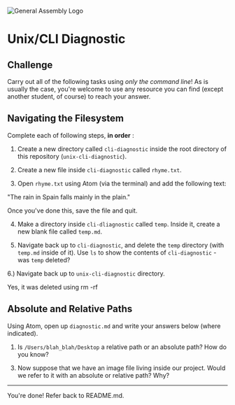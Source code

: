 ![General Assembly Logo](http://i.imgur.com/ke8USTq.png)

# Unix/CLI Diagnostic

## Challenge

Carry out all of the following tasks using _only the command line_! As is
usually the case, you're welcome to use any resource you can find (except
another student, of course) to reach your answer.

## Navigating the Filesystem

Complete each of following steps, **in order** :

1. Create a new directory called `cli-diagnostic` inside the root directory of
this repository (`unix-cli-diagnostic`).

2. Create a new file inside `cli-diagnostic` called `rhyme.txt`.

3. Open `rhyme.txt` using Atom (via the terminal) and add the following text:

 "The rain in Spain falls mainly in the plain."

 Once you've done this, save the file and quit.

4. Make a directory inside `cli-dliagnostic` called `temp`. Inside it, create a new blank file called `temp.md`.

5. Navigate back up to `cli-diagnostic`, and delete the `temp` directory (with `temp.md` inside of it). Use `ls` to show the contents of `cli-diagnostic` - was `temp` deleted?

6.) Navigate back up to `unix-cli-diagnostic` directory.

Yes, it was deleted using rm -rf

## Absolute and Relative Paths

Using Atom, open up `diagnostic.md` and write your answers below (where indicated).

1. Is `/Users/blah_blah/Desktop` a relative path or an absolute path? How do you know?

 <!--It is an absolute path because it is telling us we are looking for our root directory followed by home directory then our desktop->

2. Suppose that we're working on a project, and we want to use a font that's being hosted somewhere on the internet. Would we use an absolute or relative path to refer to it? Why?

 <!-- We would use a relztive path because it is not in our computer but on the internet.-->

 <!-- Answer Ends Here -->

3. Now suppose that we have an image file living inside our project. Would we refer to it with an absolute or relative path? Why?

 <!-- Relative Path because it is in a project file and not in our home or root directories. -->

 <!-- Answer Ends Here -->

<hr>

You're done! Refer back to README.md.
